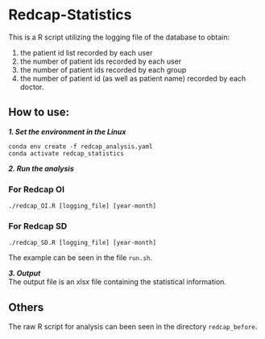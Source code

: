 # Redcap-Statistics
This is a R script utilizing the logging file of the database to obtain:    
  1. the patient id list recorded by each user  
  2. the number of patient ids recorded by each user  
  3. the number of patient ids recorded by each group  
  4. the number of patient id (as well as patient name) recorded by each doctor.  

## How to use:   
 __*1. Set the environment in the Linux*__      
   ```   
   conda env create -f redcap_analysis.yaml
   conda activate redcap_statistics
   ```
                                          
 __*2. Run the analysis*__    
   ### For Redcap OI
   ```
   ./redcap_OI.R [logging_file] [year-month]
   ```
          
   ### For Redcap SD
   ```
   ./redcap_SD.R [logging_file] [year-month]     
   ```
           
   The example can be seen in the file  `run.sh`.
                                                             
 __*3. Output*__         
   The output file is an xlsx file containing the statistical information.

## Others     
The raw R script for analysis can been seen in the directory `redcap_before`.             
